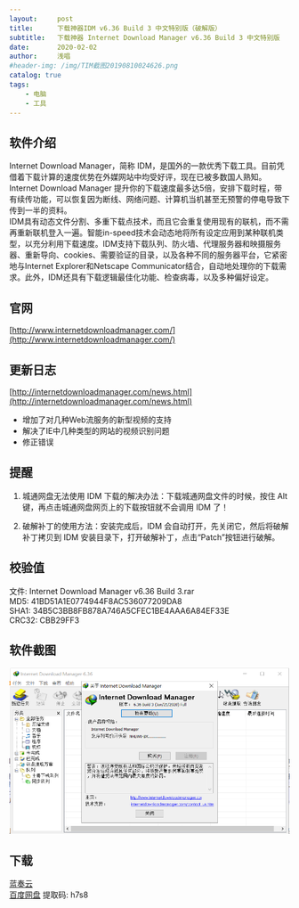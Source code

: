 ```yaml
---
layout:     post
title:      下载神器IDM v6.36 Build 3 中文特别版（破解版）
subtitle:   下载神器 Internet Download Manager v6.36 Build 3 中文特别版
date:       2020-02-02
author:     浅唱
#header-img: /img/TIM截图20190810024626.png
catalog: true
tags:
    - 电脑
    - 工具
---
```



## 软件介绍
Internet Download Manager，简称 IDM，是国外的一款优秀下载工具。目前凭借着下载计算的速度优势在外媒网站中均受好评，现在已被多数国人熟知。Internet Download Manager 提升你的下载速度最多达5倍，安排下载时程，带有续传功能，可以恢复因为断线、网络问题、计算机当机甚至无预警的停电导致下传到一半的资料。  
IDM具有动态文件分割、多重下载点技术，而且它会重复使用现有的联机，而不需再重新联机登入一遍。智能in-speed技术会动态地将所有设定应用到某种联机类型，以充分利用下载速度。IDM支持下载队列、防火墙、代理服务器和映摄服务器、重新导向、cookies、需要验证的目录，以及各种不同的服务器平台，它紧密地与Internet Explorer和Netscape Communicator结合，自动地处理你的下载需求。此外，IDM还具有下载逻辑最佳化功能、检查病毒，以及多种偏好设定。  

## 官网
[http://www.internetdownloadmanager.com/](http://www.internetdownloadmanager.com/)  
    
## 更新日志
[http://internetdownloadmanager.com/news.html](http://internetdownloadmanager.com/news.html)
-  增加了对几种Web流服务的新型视频的支持
-  解决了IE中几种类型的网站的视频识别问题
-  修正错误  

## 提醒
1. 城通网盘无法使用 IDM 下载的解决办法：下载城通网盘文件的时候，按住 Alt 键，再点击城通网盘网页上的下载按钮就不会调用 IDM 了！  

2. 破解补丁的使用方法：安装完成后，IDM 会自动打开，先关闭它，然后将破解补丁拷贝到 IDM 安装目录下，打开破解补丁，点击“Patch”按钮进行破解。  

## 校验值
文件: Internet Download Manager v6.36 Build 3.rar  
MD5: 41BD51A1E0774944F8AC536077209DA8  
SHA1: 34B5C3BB8FB878A746A5CFEC1BE4AAA6A84EF33E  
CRC32: CBB29FF3  

## 软件截图
![QQ拼音截图20200202140927.png](/img/QQ拼音截图20200202140927.png)    

## 下载 
[蓝奏云](https://www.lanzous.com/b126492)    
[百度网盘](https://pan.baidu.com/s/1_1pAuP5QXtFp9ayI9ZX7JA) 提取码: h7s8        
  
      
